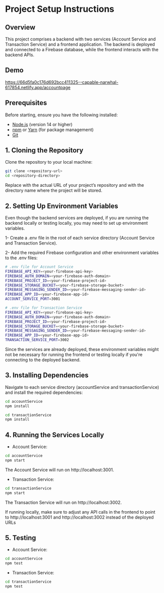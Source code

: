 # Project Setup Instructions

## Overview

This project comprises a backend with two services (Account Service and Transaction Service) and a frontend application. The backend is deployed and connected to a Firebase database, while the frontend interacts with the backend APIs.

## Demo
https://66d5fa0c176d692bcc411325--capable-narwhal-617854.netlify.app/accountpage
## Prerequisites

Before starting, ensure you have the following installed:
- [Node.js](https://nodejs.org/) (version 14 or higher)
- [npm](https://www.npmjs.com/) or [Yarn](https://yarnpkg.com/) (for package management)
- [Git](https://git-scm.com/)

## 1. Cloning the Repository

Clone the repository to your local machine:



```bash
git clone <repository-url>
cd <repository-directory>
```

Replace <repository-url> with the actual URL of your project’s repository and <repository-directory> with the directory name where the project will be stored.



## 2. Setting Up Environment Variables


Even though the backend services are deployed, if you are running the backend locally or testing locally, you may need to set up environment variables.

1- Create a .env file in the root of each service directory (Account Service and Transaction Service).

2- Add the required Firebase configuration and other environment variables to the .env files:
```bash
# .env file for Account Service
FIREBASE_API_KEY=<your-firebase-api-key>
FIREBASE_AUTH_DOMAIN=<your-firebase-auth-domain>
FIREBASE_PROJECT_ID=<your-firebase-project-id>
FIREBASE_STORAGE_BUCKET=<your-firebase-storage-bucket>
FIREBASE_MESSAGING_SENDER_ID=<your-firebase-messaging-sender-id>
FIREBASE_APP_ID=<your-firebase-app-id>
ACCOUNT_SERVICE_PORT=3001

# .env file for Transaction Service
FIREBASE_API_KEY=<your-firebase-api-key>
FIREBASE_AUTH_DOMAIN=<your-firebase-auth-domain>
FIREBASE_PROJECT_ID=<your-firebase-project-id>
FIREBASE_STORAGE_BUCKET=<your-firebase-storage-bucket>
FIREBASE_MESSAGING_SENDER_ID=<your-firebase-messaging-sender-id>
FIREBASE_APP_ID=<your-firebase-app-id>
TRANSACTION_SERVICE_PORT=3002
```

Since the services are already deployed, these environment variables might not be necessary for running the frontend or testing locally if you're connecting to the deployed backend.
## 3. Installing Dependencies
Navigate to each service directory (accountService and transactionService) and install the required dependencies:

```bash
cd accountService
npm install
```
```bash
cd transactionService
npm install
```


## 4. Running the Services Locally
- Account Service:
```bash
cd accountService
npm start
```
The Account Service will run on http://localhost:3001.


- Transaction Service:
```bash
cd transactionService
npm start
```
The Transaction Service will run on http://localhost:3002.

If running locally, make sure to adjust any API calls in the frontend to point to http://localhost:3001 and http://localhost:3002 instead of the deployed URLs



## 5. Testing
- Account Service:
```bash
cd accountService
npm test
```

- Transaction Service:
```bash
cd transactionService
npm test
```
